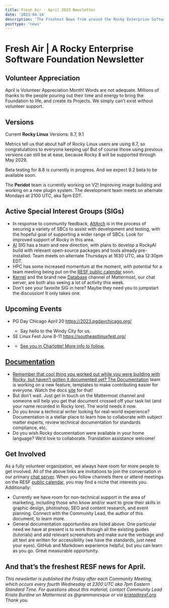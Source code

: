 ```yaml
---
title: Fresh Air - April 2023 Newsletter
date: '2023-04-14'
description: 'The Freshest News from around the Rocky Enterprise Software Foundation'
posttype: 'news'
---
```


# Fresh Air | A Rocky Enterprise Software Foundation Newsletter


## Volunteer Appreciation

April is Volunteer Appreciation Month! Words are not adequate. Millions of thanks to the people pouring out their time and energy to bring the Foundation to life, and create its Projects. We simply can’t exist without volunteer support.


## Versions

Current **Rocky Linux** Versions: 8.7, 9.1

Metrics tell us that about half of Rocky Linux users are using 8.7, so congratulations to everyone keeping up! But of course those using previous versions can still be at ease, because Rocky 8 will be supported through May 2029. 

Beta testing for 8.8 is currently in progress. And we expect 9.2 beta to be available soon.

The **Peridot** team is currently working on V2! Improving image building and working on a new plugin system. The development team meets on alternate Mondays at 2100 UTC, aka 5pm EDT.


## Active Special Interest Groups (SIGs) 

- In response to community feedback, [AltArch](https://chat.rockylinux.org/rocky-linux/channels/altarch) is in the process of securing a variety of SBCs to assist with development and testing, with the hopeful goal of supporting a wider range of SBCs. Look for improved support of Rocky in this area. 
- [AI](https://chat.rockylinux.org/rocky-linux/channels/sig-ai) SIG has a team and new direction, with plans to develop a RockyAI build with relevant open-source packages and tools already pre-installed. Team meets on alternate Thursdays at 1630 UTC, aka 12:30pm EDT.
- HPC has some increased momentum at the moment, with potential for a team meeting being put on the [RESF public calendar](https://calendar.google.com/calendar/u/0/embed?src=c_2e1oqh6t0i6sqhja5nu9lq8lgo@group.calendar.google.com) soon.
- [Kernel](https://chat.rockylinux.org/rocky-linux/channels/sig-kernel) and the brand new [Database](https://chat.rockylinux.org/rocky-linux/channels/sig-database) channel of Mattermost, our chat server, are both also seeing a lot of activity this week.
- Don’t see your favorite SIG in here? Maybe they need you to jumpstart the discussion! It only takes one.


## Upcoming Events

<ul>
    <li>PG Day Chicago April 20 <a href=https://2023.pgdaychicago.org/">https://2023.pgdaychicago.org/</a></li>
    <ul>
        <li>Say hello to the Windy City for us.</li>
    </ul>
    <li>SE Linux Fest June 8-11 <a href="https://southeastlinuxfest.org/">https://southeastlinuxfest.org/<li>
    <ul>
        <li>See you in Charlotte! More info to follow.</li>
    </ul>
</ul>


## Documentation

- Remember that cool thing you worked out while you were building with Rocky, but haven’t gotten it documented yet? The [Documentation](https://chat.rockylinux.org/rocky-linux/channels/documentation) team is working on a new feature, templates to make contributing easier for everyone. Watch the docs [site](https://docs.rockylinux.org/) for that! 
- But don’t wait. Just get in touch on the Mattermost channel and someone will help you get that document crossed off your task list (and your name recorded in Rocky lore). The world needs it now.
- Do you know a technical writer looking for real-world experience? Documentation is a stellar place to learn how to collaborate with subject matter experts, review technical documentation for standards compliance, etc. 
- Do you wish Rocky documentation were available in your home language? We’d love to collaborate. Translation assistance welcome!


## Get Involved

As a fully volunteer organization, we always have room for more people to get involved. All of the above links are invitations to join the conversation in our primary [chat server](https://chat.rockylinux.org/rocky-linux/channels/town-square). When you follow channels there or attend meetings on the RESF [public calendar](https://calendar.google.com/calendar/u/0/embed?src=c_2e1oqh6t0i6sqhja5nu9lq8lgo@group.calendar.google.com), you may find a niche that interests you. Additionally:

- Currently we have room for non-technical support in the area of marketing, including those who know and/or want to grow their skills in graphic design, photoshop, SEO and content research, and event planning. Connect with the Community Lead, the author of this document, to learn more.
- General documentation opportunities are listed above. One particular need we have at present is to work through all the existing guides (tutorials) and add relevant screenshots and make sure the verbiage and alt text are written for accessibility (we have the standards, just need your eyes). GitHub and Markdown experience helpful, but you can learn as you go. Great measurable opportunity.


## And that’s the freshest RESF news for April.


_This newsletter is published the Friday after each Community Meeting, which occurs every fourth Wednesday at 2300 UTC aka 7pm Eastern Standard Time. For questions about this material, contact Community Lead Krista Burdine on Mattermost as @grammaresque or via [krista@resf.org](mailto:krista@resf.org). Thank you._
